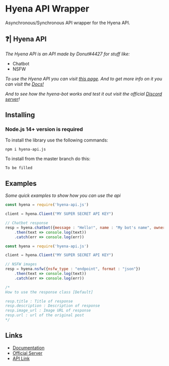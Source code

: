 # Hyena API Wrapper
Asynchronous/Synchronous API wrapper for the Hyena API.

## ❓| Hyena API

_The Hyena API is an API made by Donut#4427 for stuff like:_

- Chatbot
- NSFW

_To use the Hyena API you can visit [this page](https://www.hyenabot.xyz/api). And to get more info on it you can visit the [Docs!](https://docs.hyenabot.xyz/)_

_And to see how the hyena-bot works and test it out visit the official [Discord server](https://discord.gg/QePftyb2kN)!_

## Installing

### **Node.js 14+ version is required**

To install the library use the following commands:

```
npm i hyena-api.js
```

To install from the master branch do this:

```
To be filled
```

## Examples

_Some quick examples to show how you can use the api_

```javascript
const hyena = require('hyena-api.js')

client = hyena.Client("MY SUPER SECRET API KEY")

// Chatbot response
resp = hyena.chatbot({message : "Hello!", name : "My bot's name", owner : "My name"})
    .then(text => console.log(text))
    .catch(err => console.log(err))
```

```javascript
const hyena = require('hyena-api.js')

client = hyena.Client("MY SUPER SECRET API KEY")

// NSFW images
resp = hyena.nsfw({nsfw_type : "endpoint", format : "json"})
    .then(text => console.log(text))
    .catch(err => console.log(err))

/*
How to use the response class [Default]

resp.title : Title of response
resp.description : Description of response
resp.image_url : Image URL of response
resp.url : url of the original post
*/
```

## Links

- [Documentation](https://docs.hyenabot.xyz/)
- [Official Server](https://discord.gg/QePftyb2kN)
- [API Link](https://www.hyenabot.xyz/api)